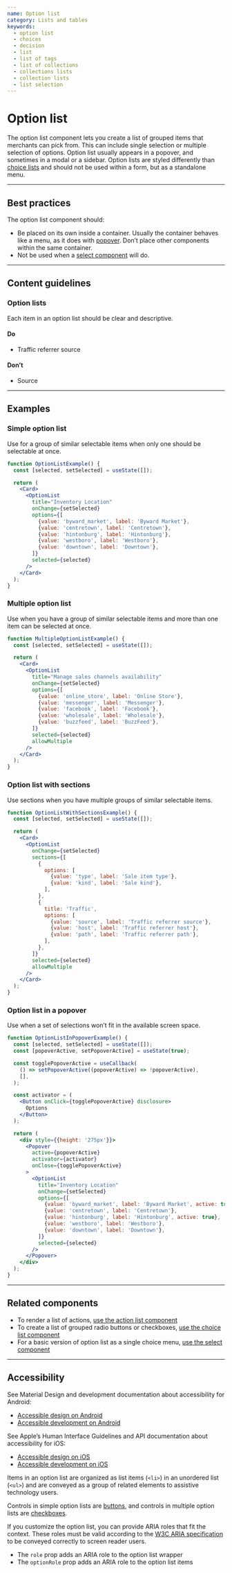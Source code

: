 ```yaml
---
name: Option list
category: Lists and tables
keywords:
  - option list
  - choices
  - decision
  - list
  - list of tags
  - list of collections
  - collections lists
  - collection lists
  - list selection
---
```


# Option list

The option list component lets you create a list of grouped items that
merchants can pick from. This can include single selection or multiple selection
of options. Option list usually appears in a popover, and sometimes in a modal
or a sidebar. Option lists are styled differently than
[choice lists](https://polaris.shopify.com/components/forms/choice-list) and should not be used within a form, but as a standalone menu.

---

## Best practices

The option list component should:

- Be placed on its own inside a container. Usually the container behaves like a
  menu, as it does with [popover](https://polaris.shopify.com/components/overlays/popover). Don’t
  place other components within the same container.
- Not be used when a [select component](https://polaris.shopify.com/components/forms/select) will do.

---

## Content guidelines

### Option lists

Each item in an option list should be clear and descriptive.

<!-- usagelist -->

#### Do

- Traffic referrer source

#### Don’t

- Source

<!-- end -->

---

## Examples

### Simple option list

Use for a group of similar selectable items when only one should be selectable at once.

```jsx
function OptionListExample() {
  const [selected, setSelected] = useState([]);

  return (
    <Card>
      <OptionList
        title="Inventory Location"
        onChange={setSelected}
        options={[
          {value: 'byward_market', label: 'Byward Market'},
          {value: 'centretown', label: 'Centretown'},
          {value: 'hintonburg', label: 'Hintonburg'},
          {value: 'westboro', label: 'Westboro'},
          {value: 'downtown', label: 'Downtown'},
        ]}
        selected={selected}
      />
    </Card>
  );
}
```

### Multiple option list

Use when you have a group of similar selectable items and more than one item can be selected at once.

```jsx
function MultipleOptionListExample() {
  const [selected, setSelected] = useState([]);

  return (
    <Card>
      <OptionList
        title="Manage sales channels availability"
        onChange={setSelected}
        options={[
          {value: 'online_store', label: 'Online Store'},
          {value: 'messenger', label: 'Messenger'},
          {value: 'facebook', label: 'Facebook'},
          {value: 'wholesale', label: 'Wholesale'},
          {value: 'buzzfeed', label: 'BuzzFeed'},
        ]}
        selected={selected}
        allowMultiple
      />
    </Card>
  );
}
```

### Option list with sections

Use sections when you have multiple groups of similar selectable items.

```jsx
function OptionListWithSectionsExample() {
  const [selected, setSelected] = useState([]);

  return (
    <Card>
      <OptionList
        onChange={setSelected}
        sections={[
          {
            options: [
              {value: 'type', label: 'Sale item type'},
              {value: 'kind', label: 'Sale kind'},
            ],
          },
          {
            title: 'Traffic',
            options: [
              {value: 'source', label: 'Traffic referrer source'},
              {value: 'host', label: 'Traffic referrer host'},
              {value: 'path', label: 'Traffic referrer path'},
            ],
          },
        ]}
        selected={selected}
        allowMultiple
      />
    </Card>
  );
}
```

### Option list in a popover

Use when a set of selections won’t fit in the available screen space.

```jsx
function OptionListInPopoverExample() {
  const [selected, setSelected] = useState([]);
  const [popoverActive, setPopoverActive] = useState(true);

  const togglePopoverActive = useCallback(
    () => setPopoverActive((popoverActive) => !popoverActive),
    [],
  );

  const activator = (
    <Button onClick={togglePopoverActive} disclosure>
      Options
    </Button>
  );

  return (
    <div style={{height: '275px'}}>
      <Popover
        active={popoverActive}
        activator={activator}
        onClose={togglePopoverActive}
      >
        <OptionList
          title="Inventory Location"
          onChange={setSelected}
          options={[
            {value: 'byward_market', label: 'Byward Market', active: true},
            {value: 'centretown', label: 'Centretown'},
            {value: 'hintonburg', label: 'Hintonburg', active: true},
            {value: 'westboro', label: 'Westboro'},
            {value: 'downtown', label: 'Downtown'},
          ]}
          selected={selected}
        />
      </Popover>
    </div>
  );
}
```

---

## Related components

- To render a list of actions,
  [use the action list component](https://polaris.shopify.com/components/actions/action-list)
- To create a list of grouped radio buttons or checkboxes,
  [use the choice list component](https://polaris.shopify.com/components/forms/choice-list)
- For a basic version of option list as a single choice menu,
  [use the select component](https://polaris.shopify.com/components/forms/select)

---

## Accessibility

<!-- content-for: android -->

See Material Design and development documentation about accessibility for Android:

- [Accessible design on Android](https://material.io/design/usability/accessibility.html)
- [Accessible development on Android](https://developer.android.com/guide/topics/ui/accessibility/)

<!-- /content-for -->

<!-- content-for: ios -->

See Apple’s Human Interface Guidelines and API documentation about accessibility for iOS:

- [Accessible design on iOS](https://developer.apple.com/design/human-interface-guidelines/ios/app-architecture/accessibility/)
- [Accessible development on iOS](https://developer.apple.com/accessibility/ios/)

<!-- /content-for -->

<!-- content-for: web -->

Items in an option list are organized as list items (`<li>`) in an unordered list (`<ul>`) and are conveyed as a group of related elements to assistive technology users.

Controls in simple option lists are [buttons](https://polaris.shopify.com/components/actions/button), and controls in multiple option lists are [checkboxes](https://polaris.shopify.com/components/forms/checkbox).

If you customize the option list, you can provide ARIA roles that fit the context. These roles must be valid according to the [W3C ARIA specification](https://www.w3.org/TR/wai-aria-1.1/) to be conveyed correctly to screen reader users.

- The `role` prop adds an ARIA role to the option list wrapper
- The `optionRole` prop adds an ARIA role to the option list items

<!-- /content-for -->
